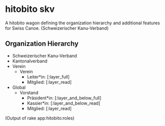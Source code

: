 # hitobito skv
A hitobito wagon defining the organization hierarchy and additional features for Swiss Canoe.
(Schweizerischer Kanu-Verband)


## Organization Hierarchy

* Schweizerischer Kanu-Verband
* Kantonalverband
* Verein
    * Verein
        * Leiter*in: [:layer_full]
        * Mitglied: [:layer_read]
* Global
    * Vorstand
        * Präsident*in: [:layer_and_below_full]
        * Kassier*in: [:layer_and_below_read]
        * Mitglied: [:layer_read]


(Output of rake app:hitobito:roles)